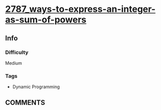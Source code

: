 # [2787_ways-to-express-an-integer-as-sum-of-powers](https://leetcode.com/problems/ways-to-express-an-integer-as-sum-of-powers/)

## Info

### Difficulty

Medium

### Tags

- Dynamic Programming

## __COMMENTS__

> 
